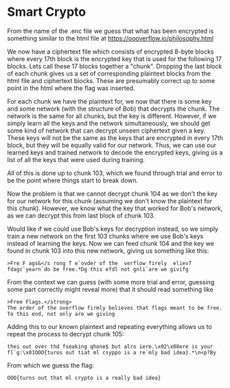 
# Smart Crypto

From the name of the .enc file we guess that what has been encrypted is something similar to the html file at https://oooverflow.io/philosophy.html

We now have a ciphertext file which consists of encrypted 8-byte blocks where every 17th block is the encrypted key that is used for the following 17 blocks. Lets call these 17 blocks together a "chunk". Dropping the last block of each chunk gives us a set of corresponding plaintext blocks from the html file and ciphertext blocks. These are presumably correct up to some point in the html where the flag was inserted.

For each chunk we have the plaintext for, we now that there is some key and some network (with the structure of Bob) that decrypts the chunk. The network is the same for all chunks, but the key is different. However, if we simply learn all the keys and the network simultaneously, we should get some kind of network that can decrypt unseen ciphertext given a key. These keys will not be the same as the keys that are encrypted in every 17th block, but they will be equally valid for our network. Thus, we can use our learned keys and trained network to decode the encrypted keys, giving us a list of all the keys that were used during training. 

All of this is done up to chunk 103, which we found through trial and error to be the point where things start to break down.

Now the problem is that we cannot decrypt chunk 104 as we don't the key for our network for this chunk (assuming we don't know the plaintext for this chunk). However, we know what the key that worked for Bob's network, as we can decrypt this from last block of chunk 103.

Would like if we could use Bob's keys for decryption instead, so we simply train a new network on the first 103 chunks where we use Bob's keys instead of learning the keys. Now we can feed chunk 104 and the key we found in chunk 103 into this new network, giving us something like this:

```
>Fre F ags&</s rong T e`ovder of the  verflow firely  eliev7 fdagc`yearn`do be free.*Dg this efdl not gnli`are we givifg
```

From the context we can guess (with some more trial and error, guessing some part correctly might reveal more) that it should read something like

```
>Free Flags.</strong>
The order of the overflow firmly believes that flags meant to be free. To this end, not only are we giving
```

Adding this to our known plaintext and repeating everything allows us to repeat the process to decrypt chunk 105:

```
thei out over thd fseaking qhone$ but alro iere.\x02\x08ere is your fl`g:\x01OOO{turos out tiat ml csyppo is a re`mly bad idea}.*\n<p?By 
```

From which we guess the flag:

```
OOO{turns out that ml crypto is a really bad idea}
```
